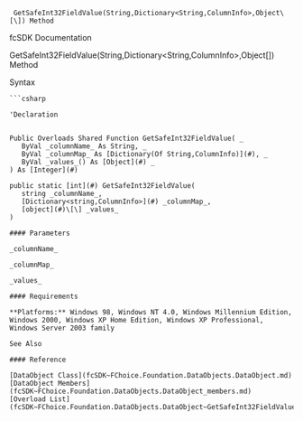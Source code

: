 ﻿     GetSafeInt32FieldValue(String,Dictionary<String,ColumnInfo>,Object\[\]) Method                                                   

fcSDK Documentation

GetSafeInt32FieldValue(String,Dictionary<String,ColumnInfo>,Object\[\]) Method

Syntax

```vbnet
```csharp

'Declaration
 

Public Overloads Shared Function GetSafeInt32FieldValue( _
   ByVal _columnName_ As String, _
   ByVal _columnMap_ As [Dictionary(Of String,ColumnInfo)](#), _
   ByVal _values_() As [Object](#) _
) As [Integer](#)

public static [int](#) GetSafeInt32FieldValue( 
   string _columnName_,
   [Dictionary<string,ColumnInfo>](#) _columnMap_,
   [object](#)\[\] _values_
)

#### Parameters

_columnName_

_columnMap_

_values_

#### Requirements

**Platforms:** Windows 98, Windows NT 4.0, Windows Millennium Edition, Windows 2000, Windows XP Home Edition, Windows XP Professional, Windows Server 2003 family

See Also

#### Reference

[DataObject Class](fcSDK~FChoice.Foundation.DataObjects.DataObject.md)  
[DataObject Members](fcSDK~FChoice.Foundation.DataObjects.DataObject_members.md)  
[Overload List](fcSDK~FChoice.Foundation.DataObjects.DataObject~GetSafeInt32FieldValue.md)